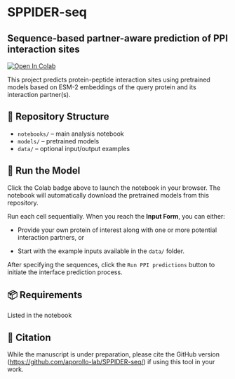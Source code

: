 # SPPIDER-seq
## Sequence-based partner-aware prediction of PPI interaction sites

[![Open In Colab](https://colab.research.google.com/assets/colab-badge.svg)](https://colab.research.google.com/github/aporollo-lab/SPPIDER-seq/blob/main/notebooks/sppider_seq.ipynb)

This project predicts protein-peptide interaction sites using pretrained models based on ESM-2 embeddings of the query protein and its interaction partner(s).

## 📂 Repository Structure

- `notebooks/` – main analysis notebook
- `models/` – pretrained models
- `data/` – optional input/output examples

## 🚀 Run the Model

Click the Colab badge above to launch the notebook in your browser. The notebook will automatically download the pretrained models from this repository.

Run each cell sequentially. When you reach the **Input Form**, you can either:

- Provide your own protein of interest along with one or more potential interaction partners, or

- Start with the example inputs available in the `data/` folder.

After specifying the sequences, click the `Run PPI predictions` button to initiate the interface prediction process.

## 📦 Requirements

Listed in the notebook

## 📣 Citation

While the manuscript is under preparation, please cite the GitHub version (https://github.com/aporollo-lab/SPPIDER-seq/) if using this tool in your work.

